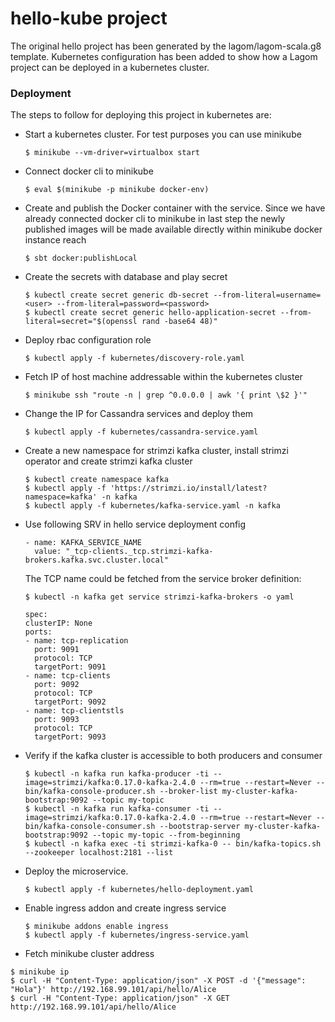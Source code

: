 # hello-kube project

The original hello project has been generated by the lagom/lagom-scala.g8 template. Kubernetes configuration has been added to show how a Lagom project can be deployed in a kubernetes cluster.

### Deployment

The steps to follow for deploying this project in kubernetes are:

- Start a kubernetes cluster. For test purposes you can use minikube
  ```
  $ minikube --vm-driver=virtualbox start
  ```
- Connect docker cli to minikube 
  ```
  $ eval $(minikube -p minikube docker-env)
  ```
- Create and publish the Docker container with the service. Since we have already connected docker cli to minikube in last step the newly published images will be made available directly within minikube docker instance reach 
  ```
  $ sbt docker:publishLocal
  ```
- Create the secrets with database and play secret
  ```
  $ kubectl create secret generic db-secret --from-literal=username=<user> --from-literal=password=<password>
  $ kubectl create secret generic hello-application-secret --from-literal=secret="$(openssl rand -base64 48)"
  ```
- Deploy rbac configuration role
  ```
  $ kubectl apply -f kubernetes/discovery-role.yaml
  ```
- Fetch IP of host machine addressable within the kubernetes cluster
  ```
  $ minikube ssh "route -n | grep ^0.0.0.0 | awk '{ print \$2 }'"
  ```
- Change the IP for Cassandra services and deploy them
  ```
  $ kubectl apply -f kubernetes/cassandra-service.yaml
  ```
- Create a new namespace for strimzi kafka cluster, install strimzi operator and create strimzi kafka cluster
  ```
  $ kubectl create namespace kafka
  $ kubectl apply -f 'https://strimzi.io/install/latest?namespace=kafka' -n kafka
  $ kubectl apply -f kubernetes/kafka-service.yaml -n kafka 
  ```
- Use following SRV in hello service deployment config
  ```
  - name: KAFKA_SERVICE_NAME
    value: "_tcp-clients._tcp.strimzi-kafka-brokers.kafka.svc.cluster.local"
  ```
  The TCP name could be fetched from the service broker definition:
  ```
  $ kubectl -n kafka get service strimzi-kafka-brokers -o yaml
  
  spec:
  clusterIP: None
  ports:
  - name: tcp-replication
    port: 9091
    protocol: TCP
    targetPort: 9091
  - name: tcp-clients
    port: 9092
    protocol: TCP
    targetPort: 9092
  - name: tcp-clientstls
    port: 9093
    protocol: TCP
    targetPort: 9093

  ```
- Verify if the kafka cluster is accessible to both producers and consumer
  ```
  $ kubectl -n kafka run kafka-producer -ti --image=strimzi/kafka:0.17.0-kafka-2.4.0 --rm=true --restart=Never -- bin/kafka-console-producer.sh --broker-list my-cluster-kafka-bootstrap:9092 --topic my-topic
  $ kubectl -n kafka run kafka-consumer -ti --image=strimzi/kafka:0.17.0-kafka-2.4.0 --rm=true --restart=Never -- bin/kafka-console-consumer.sh --bootstrap-server my-cluster-kafka-bootstrap:9092 --topic my-topic --from-beginning
  $ kubectl -n kafka exec -ti strimzi-kafka-0 -- bin/kafka-topics.sh --zookeeper localhost:2181 --list
  ```
- Deploy the microservice.<br>
  ```
  $ kubectl apply -f kubernetes/hello-deployment.yaml
  ```
- Enable ingress addon and create ingress service
  ```
  $ minikube addons enable ingress
  $ kubectl apply -f kubernetes/ingress-service.yaml
  ```
- Fetch minikube cluster address
```
$ minikube ip
$ curl -H "Content-Type: application/json" -X POST -d '{"message": "Hola"}' http://192.168.99.101/api/hello/Alice
$ curl -H "Content-Type: application/json" -X GET http://192.168.99.101/api/hello/Alice
```
